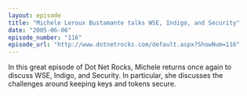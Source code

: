 ```yaml
---
layout: episode
title: "Michele Leroux Bustamante talks WSE, Indigo, and Security"
date: "2005-06-06"
episode_number: "116"
episode_url: "http://www.dotnetrocks.com/default.aspx?ShowNum=116"
---
```


In this great episode of Dot Net Rocks, Michele returns once again to discuss WSE, Indigo, and Security. In particular, she discusses the challenges around keeping keys and tokens secure.
